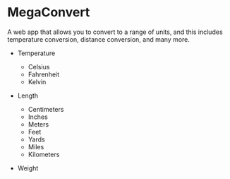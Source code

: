 # MegaConvert
A web app that allows you to convert to a range of units, and this includes temperature conversion, distance conversion, and many more. 

- Temperature
	- Celsius
	- Fahrenheit
	- Kelvin

- Length
	- Centimeters
	- Inches
	- Meters
	- Feet
	- Yards
	- Miles
	- Kilometers
	
- Weight
